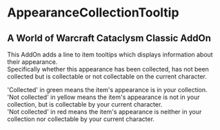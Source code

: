 # AppearanceCollectionTooltip
## A World of Warcraft Cataclysm Classic AddOn

This AddOn adds a line to item tooltips which displays information about their appearance.  
Specifically whether this appearance has been collected, has not been collected but is collectable or not collectable on the current character.

'Collected' in green means the item's appearance is in your collection.  
'Not collected' in yellow means the item's appearance is not in your collection, but is collectable by your current character.  
'Not collected' in red means the item's appearance is neither in your collection nor collectable by your current character.  